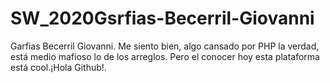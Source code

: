 # SW_2020Gsrfias-Becerril-Giovanni
Garfias Becerril Giovanni. Me siento bien, algo cansado por PHP la verdad, está medio mafioso lo de los arreglos. Pero el conocer hoy esta plataforma está cool.¡Hola Github!. 
